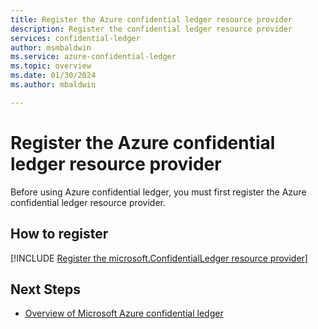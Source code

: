 ```yaml
---
title: Register the Azure confidential ledger resource provider
description: Register the confidential ledger resource provider
services: confidential-ledger
author: msmbaldwin
ms.service: azure-confidential-ledger
ms.topic: overview
ms.date: 01/30/2024
ms.author: mbaldwin

---
```

# Register the Azure confidential ledger resource provider

Before using Azure confidential ledger, you must first register the Azure confidential ledger resource provider.

## How to register

[!INCLUDE [Register the microsoft.ConfidentialLedger resource provider](./includes/confidential-ledger-register-rp.md)]

## Next Steps

- [Overview of Microsoft Azure confidential ledger](overview.md)